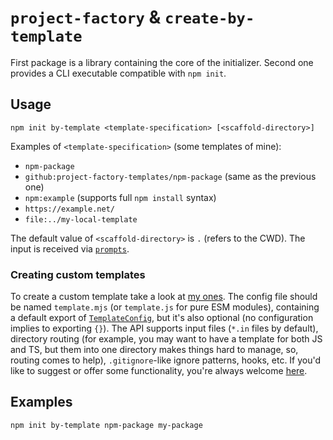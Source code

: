# `project-factory` & `create-by-template`

First package is a library containing the core of the initializer. Second one provides a CLI executable compatible with `npm init`.

## Usage

```shell
npm init by-template <template-specification> [<scaffold-directory>]
```

Examples of `<template-specification>` (some templates of mine):

- `npm-package`
- `github:project-factory-templates/npm-package` (same as the previous one)
- `npm:example` (supports full `npm install` syntax)
- `https://example.net/`
- `file:../my-local-template`

The default value of `<scaffold-directory>` is `.` (refers to the CWD). The input is received via [`prompts`](https://npmjs.com/prompts).

### Creating custom templates

To create a custom template take a look at [my ones](https://github.com/project-factory-templates). The config file should be named `template.mjs` (or `template.js` for pure ESM modules), containing a default export of [`TemplateConfig`](https://github.com/retueZe/project-factory/blob/master/src/Template.ts#L72), but it's also optional (no configuration implies to exporting `{}`). The API supports input files (`*.in` files by default), directory routing (for example, you may want to have a template for both JS and TS, but them into one directory makes things hard to manage, so, routing comes to help), `.gitignore`-like ignore patterns, hooks, etc. If you'd like to suggest or offer some functionality, you're always welcome [here](https://github.com/retueZe/project-factory/issues).

## Examples

```shell
npm init by-template npm-package my-package
```
